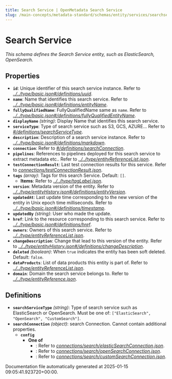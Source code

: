 ```yaml
---
title: Search Service | OpenMetadata Search Service
slug: /main-concepts/metadata-standard/schemas/entity/services/searchservice
---
```


# Search Service

*This schema defines the Search Service entity, such as ElasticSearch, OpenSearch.*

## Properties

- **`id`**: Unique identifier of this search service instance. Refer to *[../../type/basic.json#/definitions/uuid](#/../type/basic.json#/definitions/uuid)*.
- **`name`**: Name that identifies this search service. Refer to *[../../type/basic.json#/definitions/entityName](#/../type/basic.json#/definitions/entityName)*.
- **`fullyQualifiedName`**: FullyQualifiedName same as `name`. Refer to *[../../type/basic.json#/definitions/fullyQualifiedEntityName](#/../type/basic.json#/definitions/fullyQualifiedEntityName)*.
- **`displayName`** *(string)*: Display Name that identifies this search service.
- **`serviceType`**: Type of search service such as S3, GCS, AZURE... Refer to *[#/definitions/searchServiceType](#definitions/searchServiceType)*.
- **`description`**: Description of a search service instance. Refer to *[../../type/basic.json#/definitions/markdown](#/../type/basic.json#/definitions/markdown)*.
- **`connection`**: Refer to *[#/definitions/searchConnection](#definitions/searchConnection)*.
- **`pipelines`**: References to pipelines deployed for this search service to extract metadata etc.. Refer to *[../../type/entityReferenceList.json](#/../type/entityReferenceList.json)*.
- **`testConnectionResult`**: Last test connection results for this service. Refer to *[connections/testConnectionResult.json](#nnections/testConnectionResult.json)*.
- **`tags`** *(array)*: Tags for this search Service. Default: `[]`.
  - **Items**: Refer to *[../../type/tagLabel.json](#/../type/tagLabel.json)*.
- **`version`**: Metadata version of the entity. Refer to *[../../type/entityHistory.json#/definitions/entityVersion](#/../type/entityHistory.json#/definitions/entityVersion)*.
- **`updatedAt`**: Last update time corresponding to the new version of the entity in Unix epoch time milliseconds. Refer to *[../../type/basic.json#/definitions/timestamp](#/../type/basic.json#/definitions/timestamp)*.
- **`updatedBy`** *(string)*: User who made the update.
- **`href`**: Link to the resource corresponding to this search service. Refer to *[../../type/basic.json#/definitions/href](#/../type/basic.json#/definitions/href)*.
- **`owners`**: Owners of this search service. Refer to *[../../type/entityReferenceList.json](#/../type/entityReferenceList.json)*.
- **`changeDescription`**: Change that lead to this version of the entity. Refer to *[../../type/entityHistory.json#/definitions/changeDescription](#/../type/entityHistory.json#/definitions/changeDescription)*.
- **`deleted`** *(boolean)*: When `true` indicates the entity has been soft deleted. Default: `false`.
- **`dataProducts`**: List of data products this entity is part of. Refer to *[../../type/entityReferenceList.json](#/../type/entityReferenceList.json)*.
- **`domain`**: Domain the search service belongs to. Refer to *[../../type/entityReference.json](#/../type/entityReference.json)*.
## Definitions

- **`searchServiceType`** *(string)*: Type of search service such as ElasticSearch or OpenSearch. Must be one of: `["ElasticSearch", "OpenSearch", "CustomSearch"]`.
- **`searchConnection`** *(object)*: search Connection. Cannot contain additional properties.
  - **`config`**
    - **One of**
      - : Refer to *[connections/search/elasticSearchConnection.json](#nnections/search/elasticSearchConnection.json)*.
      - : Refer to *[connections/search/openSearchConnection.json](#nnections/search/openSearchConnection.json)*.
      - : Refer to *[connections/search/customSearchConnection.json](#nnections/search/customSearchConnection.json)*.


Documentation file automatically generated at 2025-01-15 09:05:41.923720+00:00.
